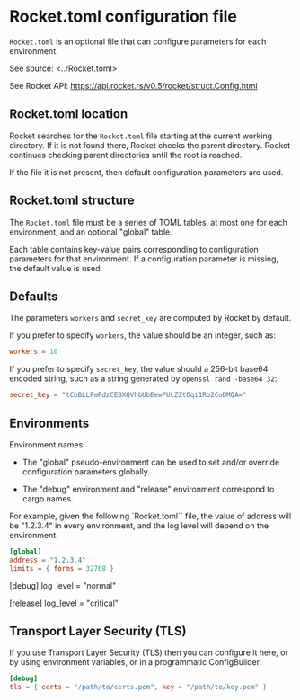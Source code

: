 # Rocket.toml configuration file

`Rocket.toml` is an optional file that can configure parameters for each environment. 

See source: 
<../Rocket.toml>

See Rocket API: 
<https://api.rocket.rs/v0.5/rocket/struct.Config.html>

## Rocket.toml location

Rocket searches for the `Rocket.toml` file starting at the current working
directory. If it is not found there, Rocket checks the parent directory. Rocket
continues checking parent directories until the root is reached.

If the file it is not present, then default configuration parameters are used.


## Rocket.toml structure

The `Rocket.toml` file must be a series of TOML tables, at most one for each
environment, and an optional "global" table. 

Each table contains key-value pairs corresponding to configuration parameters
for that environment. If a configuration parameter is missing, the default
value is used. 


## Defaults

The parameters `workers` and `secret_key` are computed by Rocket by default.

If you prefer to specify `workers`, the value should be an integer, such as:

```toml
workers = 10
```

If you prefer to specify `secret_key`, the value should a 256-bit base64
encoded string, such as a string generated by `openssl rand -base64 32`:

```toml
secret_key = "tCbBLLFmPdzCEBXQVhbUbEewPULZZtOqi1Ro2CoDMQA="
```

## Environments

Environment names:

* The "global" pseudo-environment can be used to set and/or override configuration
parameters globally. 

* The "debug" environment and "release" environment correspond to cargo names.

For example, given the following `Rocket.toml`` file, the value of address will
be "1.2.3.4" in every environment, and the log level will depend on the
environment.

```toml
[global]
address = "1.2.3.4"
limits = { forms = 32768 }
```

[debug]
log_level = "normal"

[release]
log_level = "critical"


## Transport Layer Security (TLS)

If you use Transport Layer Security (TLS) then you can configure it here, or
by using environment variables, or in a programmatic ConfigBuilder.

```toml
[debug]
tls = { certs = "/path/to/certs.pem", key = "/path/to/key.pem" }
```
